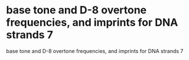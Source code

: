 # base tone and D-8 overtone frequencies, and imprints for DNA strands 7

base tone and D-8 overtone frequencies, and imprints for DNA strands 7
